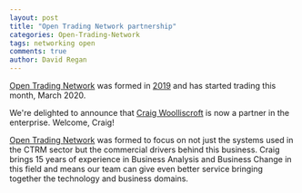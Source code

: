 ```yaml
---
layout: post
title: "Open Trading Network partnership"
categories: Open-Trading-Network
tags: networking open
comments: true
author: David Regan
---
```


[Open Trading Network] was formed in [2019](/open-trading-network/2019/08/01/setup-otn/) and has started trading this month, March 2020.

We're delighted to announce that [Craig Woolliscroft] is now a partner in the enterprise. Welcome, Craig!

<!--more-->

[Open Trading Network] was formed to focus on not just the systems used in the CTRM sector but the commercial drivers behind this business. Craig brings 15 years of experience in Business Analysis and Business Change in this field and means our team can give even better service bringing together the technology and business domains.

[Open Trading Network]: {{site.url}}
[Craig Woolliscroft]: https://www.linkedin.com/in/craig-woolliscroft-8122109/
